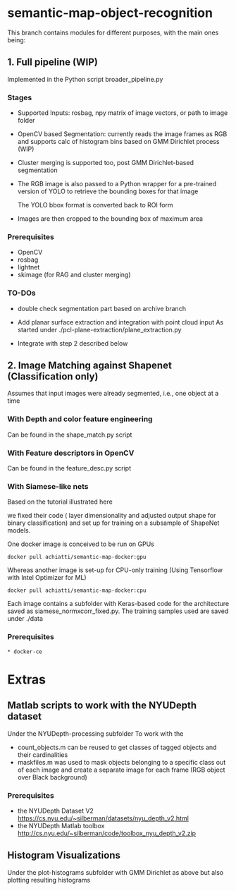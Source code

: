 # semantic-map-object-recognition

This branch contains modules for different purposes, with the main ones
being:


## 1. Full pipeline (WIP)

Implemented in the Python script broader_pipeline.py 

### Stages

   * Supported Inputs: rosbag, npy matrix of image vectors, or path to image folder

   * OpenCV based Segmentation: currently reads the image frames as RGB and supports
     calc of histogram bins based on GMM Dirichlet process  (WIP)

   * Cluster merging is supported too, post GMM Dirichlet-based segmentation

   * The RGB image is also passed to a Python wrapper for a pre-trained version of YOLO
     to retrieve the bounding boxes for that image

     The YOLO bbox format is converted back to ROI form

   * Images are then cropped to the bounding box of maximum area


### Prerequisites

   * OpenCV
   * rosbag
   * lightnet
   * skimage (for RAG and cluster merging)

### TO-DOs

   * double check segmentation part based on archive branch

   * Add planar surface extraction and integration with point cloud input
     As started under ./pcl-plane-extraction/plane_extraction.py

   * Integrate with step 2 described below 


## 2. Image Matching against Shapenet (Classification only)

   Assumes that input images were already segmented, i.e., one object at a time   

   ### With Depth and color feature engineering

   Can be found in the shape_match.py script 

   ### With Feature descriptors in OpenCV

   Can be found in the feature_desc.py script

   ### With Siamese-like nets 
 
   Based on the tutorial illustrated here 

   we fixed their code ( layer dimensionality  and adjusted output shape for binary classification)
   and set up for training on a subsample of ShapeNet models.

   One docker image is conceived to be run on GPUs
   
   `docker pull achiatti/semantic-map-docker:gpu `

   Whereas another image is set-up for CPU-only training (Using Tensorflow with Intel Optimizer for ML) 
   
   `docker pull achiatti/semantic-map-docker:cpu `

   
   Each image contains a subfolder with Keras-based code for the architecture saved as siamese_normxcorr_fixed.py. The training samples used are saved under ./data

   ### Prerequisites

    * docker-ce
   


# Extras

## Matlab scripts to work with the NYUDepth dataset

   Under the NYUDepth-processing subfolder 
   To work with the 

   * count_objects.m can be reused to get classes of tagged objects and their cardinalities
   * maskfiles.m was used to mask objects belonging to a specific class out of each image and create
     a separate image for each frame (RGB object over Black background)
   
   ### Prerequisites
   
   * the NYUDepth  Dataset V2   https://cs.nyu.edu/~silberman/datasets/nyu_depth_v2.html
   * the NYUDepth Matlab toolbox http://cs.nyu.edu/~silberman/code/toolbox_nyu_depth_v2.zip

## Histogram Visualizations

   Under the plot-histograms subfolder
   with GMM Dirichlet as above but also plotting resulting histograms

   

